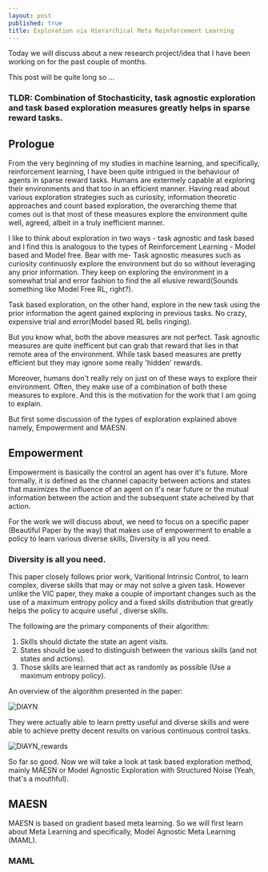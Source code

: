 ```yaml
---
layout: post
published: true
title: Exploration via Hierarchical Meta Reinforcement Learning
---
```

Today we will discuss about a new research project/idea that I have been working on for the past couple of months. 

This post will be quite long so ...

### TLDR: Combination of Stochasticity, task agnostic exploration and task based exploration measures greatly helps in sparse reward tasks.

## Prologue

From the very beginning of my studies in machine learning, and specifically, reinforcement learning, I have been quite intrigued in the behaviour of agents in sparse reward tasks. 
Humans are extermely capable at exploring their environments and that too in an efficient manner. Having read about various exploration strategies such as curiosity, information theoretic approaches and count based exploration, the overarching theme that comes out is that most of these measures explore the environment quite well, agreed, albeit in a truly inefficient manner. 

I like to think about exploration in two ways - task agnostic and task based and I find this is analogous to the types of Reinforcement Learning - Model based and Model free. 
Bear with me- 
Task agnostic measures such as curiosity continuosly explore the environment but do so without leveraging any prior information. They keep on exploring the environment in a somewhat trial and error fashion to find the all elusive reward(Sounds something like Model Free RL, right?).

Task based exploration, on the other hand, explore in the new task using the prior information the agent gained exploring in previous tasks. No crazy, expensive trial and error(Model based RL bells ringing).

But you know what, both the above measures are not perfect. Task agnostic measures are quite inefficent but can grab that reward that lies in that remote area of the environment. 
While task based measures are pretty efficient but they may ignore some really 'hidden' rewards.

Moreover, humans don't really rely on just on of these ways to explore their environment. Often, they make use of a combination of both these measures to explore. And this is the motivation for the work that I am going to explain. 

But first some discussion of the types of exploration explained above namely, Empowerment and MAESN.

## Empowerment 

Empowerment is basically the control an agent has over it's future. 
More formally, it is defined as the channel capacity between actions and states that maximizes the influence of an agent on it's near future or the mutual information between the action and the subsequent state acheived by that action.

For the work we will discuss about, we need to focus on a specific paper (Beautiful Paper by the way) that makes use of empowerment to enable a policy to learn various diverse skills, Diversity is all you need.


### Diversity is all you need.

This paper closely follows prior work, Varitional Intrinsic Control, to learn complex, diverse skills that may or may not solve a given task. However unlike the VIC paper, they make a couple of important changes such as the use of a maximum entropy policy and a fixed skills distribution that greatly helps the policy to acquire useful , diverse skills. 

The following are the primary components of their algorithm:

1. Skills should dictate the state an agent visits.
2. States should be used to distinguish between the various skills (and not states and actions).
3. Those skills are learned that act as randomly as possible (Use a maximum entropy policy).

An overview of the algorithm presented in the paper: 

![DIAYN]({{site.baseurl}}/img/model-1.png)

They were actually able to learn pretty useful and diverse skills and were able to achieve pretty decent results on various continuous control tasks.

![DIAYN_rewards]({{site.baseurl}}/img/many_rewards.png)


So far so good. Now we will take a look at task based exploration method, mainly MAESN or Model Agnostic Exploration with Structured Noise (Yeah, that's a mouthful).

## MAESN

MAESN is based on gradient based meta learning. So we will first learn about Meta Learning and specifically, Model Agnostic Meta Learning (MAML).

### MAML


